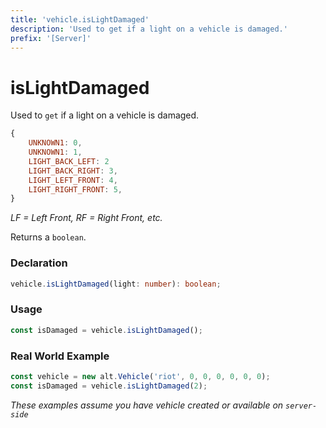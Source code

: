 ```yaml
---
title: 'vehicle.isLightDamaged'
description: 'Used to get if a light on a vehicle is damaged.'
prefix: '[Server]'
---
```


# isLightDamaged

Used to `get` if a light on a vehicle is damaged.

```js
{
    UNKNOWN1: 0,
    UNKNOWN1: 1,
    LIGHT_BACK_LEFT: 2
    LIGHT_BACK_RIGHT: 3,
    LIGHT_LEFT_FRONT: 4,
    LIGHT_RIGHT_FRONT: 5,
}
```

_LF = Left Front,  RF = Right Front, etc._

Returns a `boolean`.

### Declaration

```typescript
vehicle.isLightDamaged(light: number): boolean;
```

### Usage

```js
const isDamaged = vehicle.isLightDamaged();
```

### Real World Example

```js
const vehicle = new alt.Vehicle('riot', 0, 0, 0, 0, 0, 0);
const isDamaged = vehicle.isLightDamaged(2);
```

_These examples assume you have vehicle created or available on `server-side`_